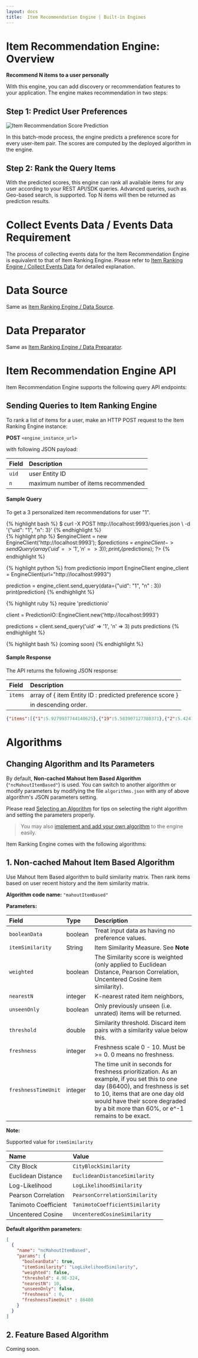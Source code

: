 ```yaml
---
layout: docs
title:  Item Recommendation Engine | Built-in Engines
---
```


# Item Recommendation Engine: Overview

**Recommend N items to a user personally**

With this engine, you can add discovery or recommendation features to your
application. The engine makes recommendation in two steps:

## Step 1: Predict User Preferences

![Item Recommendation Score Prediction](/images/engine-itemrec-prediction.png)

In this batch-mode process, the engine predicts a preference score for every
user-item pair. The scores are computed by the deployed algorithm in the engine.

## Step 2: Rank the Query Items

With the predicted scores, this engine can rank all available items for any user
according to your REST API/SDK queries. Advanced queries, such as Geo-based
search, is supported. Top N items will then be returned as prediction results.

# Collect Events Data / Events Data Requirement
The process of collecting events data for the Item Recommendation Engine is
equivalent to that of Item Ranking Engine. Please refer to [Item Ranking Engine
/ Collect Events Data](../itemrank/) for detailed explanation.

# Data Source
Same as [Item Ranking Engine / Data Source](../itemrank/).

# Data Preparator
Same as [Item Ranking Engine / Data Preparator](../itemrank/).

<!---
# Prediction Query API

Item Recommendation Engine supports the following API endpoints:

## Get Top N Recommendation

To recommend top N items to a user, make an HTTP GET request to itemrec engine URI:

```
GET /<TODO>
```

The query is a targeted user while the output is a list of N items.
-->

# Item Recommendation Engine API

Item Recommendation Engine supports the following query API endpoints:

## Sending Queries to Item Ranking Engine

To rank a list of items for a user, make an HTTP POST request to the Item
Ranking Engine instance:

**POST** `<engine_instance_url>`

with following JSON payload:

Field | Description
------ | :---------
`uid` | user Entity ID
`n` | maximum number of items recommended

#### Sample Query

To get a 3 personalized item recommendations for user "1".

<div class="codetabs">
<div data-lang="Raw HTTP">
{% highlight bash %}
$ curl -X POST http://localhost:9993/queries.json \
-d '{"uid": "1", "n": 3}'
{% endhighlight %}
</div>
<div data-lang="PHP SDK">
{% highlight php %}
<?php
use predictionio\EngineClient;

$engineClient = new EngineClient('http://localhost:9993');
$predictions = $engineClient->sendQuery(
                      array(
                        'uid'=>'1',
                        'n'=>3
                      )
               );
print_r($predictions);
?>
{% endhighlight %}
</div>
<div data-lang="Python SDK">
{% highlight python %}
from predictionio import EngineClient
engine_client = EngineClient(url="http://localhost:9993")

prediction = engine_client.send_query(data={"uid": "1", "n" : 3})
print(prediction)
{% endhighlight %}
</div>
<div data-lang="Ruby SDK">
{% highlight ruby %}
require 'predictionio'

client = PredictionIO::EngineClient.new('http://localhost:9993')

predictions = client.send_query('uid' => '1', 'n' => 3)
puts predictions
{% endhighlight %}
</div>
<div data-lang="Java SDK">
{% highlight bash %}
(coming soon)
{% endhighlight %}
</div>

</div>

#### Sample Response

The API returns the following JSON response:

Field | Description
:---- | :----------
`items` | array of { item Entity ID : predicted preference score }
        | in descending order.

```json
{"items":[{"1":5.9279937744140625},{"19":5.583907127380371},{"2":5.424792289733887}]}
```

# Algorithms

## Changing Algorithm and Its Parameters

By default, **Non-cached Mahout Item Based Algorithm** (`"ncMahoutItemBased"`)
is used. You can switch to another algorithm or modify parameters by modifying
the file `algorithms.json` with any of above algorithm's JSON parameters
setting.

Please read [Selecting an Algorithm](/cookbook/choosingalgorithms.html) for tips
on selecting the right algorithm and setting the parameters properly.

> You may also [implement and add your own
> algorithm](/cookbook/addalgorithm.html) to the engine easily.

Item Ranking Engine comes with the following algorithms:

## 1. Non-cached Mahout Item Based Algorithm

Use Mahout Item Based algorithm to build similarity matrix. Then rank items based on user recent history and the item similarity matrix.

**Algorithm code name:** `"mahoutItemBased"`

**Parameters:**

Field | Type | Description
:---- | :----| :------
`booleanData` | boolean | Treat input data as having no preference values.
`itemSimilarity`| String | Item Similarity Measure. See **Note**
`weighted` | boolean | The Similarity score is weighted (only applied to Euclidean Distance, Pearson Correlation, Uncentered Cosine item similarity).
`nearestN` | integer | K-nearest rated item neighbors,
`unseenOnly` | boolean | Only previously unseen (i.e. unrated) items will be returned.
`threshold` | double | Similarity threshold. Discard item pairs with a similarity value below this.
`freshness` | integer | Freshness scale 0 - 10. Must be >= 0. 0 means no freshness.
`freshnessTimeUnit` | integer | The time unit in seconds for freshness prioritization. As an example, if you set this to one day (86400), and freshness is set to 10, items that are one day old would have their score degraded by a bit more than 60%, or e^-1 remains to be exact.

**Note:**

Supported value for `itemSimilarity`

Name | Value
:---- | :----
City Block | `CityBlockSimilarity`
Euclidean Distance | `EuclideanDistanceSimilarity`
Log-Likelihood | `LogLikelihoodSimilarity`
Pearson Correlation | `PearsonCorrelationSimilarity`
Tanimoto Coefficient | `TanimotoCoefficientSimilarity`
Uncentered Cosine | `UncenteredCosineSimilarity`

**Default algorithm parameters:**

```json
[
  {
    "name": "ncMahoutItemBased",
    "params": {
      "booleanData": true,
      "itemSimilarity": "LogLikelihoodSimilarity",
      "weighted": false,
      "threshold": 4.9E-324,
      "nearestN": 10,
      "unseenOnly": false,
      "freshness" : 0,
      "freshnessTimeUnit" : 86400
    }
  }
]
```

## 2. Feature Based Algorithm
Coming soon.
